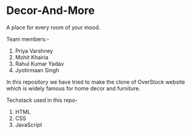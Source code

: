 # Decor-And-More
A place for every room of your mood.

Team members:-
1. Priya Varshney
2. Mohit Khairia
3. Rahul Kumar Yadav
4. Jyotirmaan Singh

In this repository we have tried to make the clone of OverStock website which is widely famous for home decor and furniture.

Techstack used in this repo-
1. HTML
2. CSS
3. JavaScript
